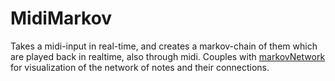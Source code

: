 # MidiMarkov

Takes a midi-input in real-time, and creates a markov-chain of them which are played back in realtime, also through midi.
Couples with [markovNetwork](https://github.com/AskBre/https://github.com/AskBre/markovNetwork) for visualization of
the network of notes and their connections.
